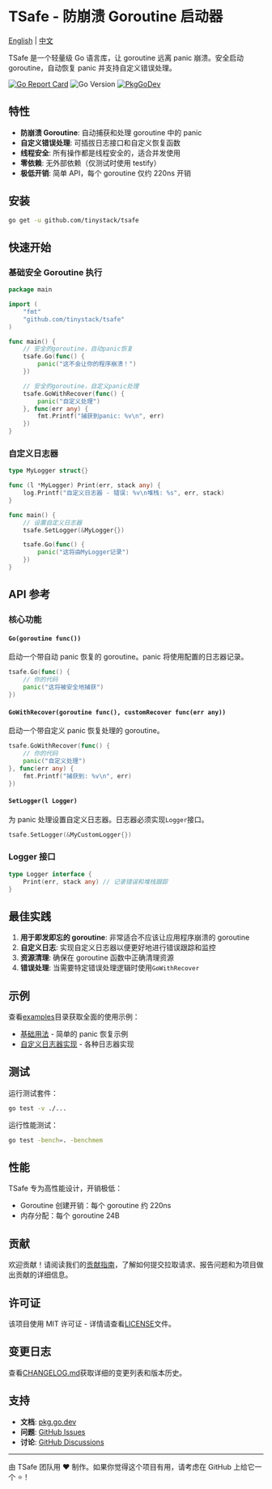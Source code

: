 # TSafe - 防崩溃 Goroutine 启动器

[English](README.md) | [中文](README_CN.md)

TSafe 是一个轻量级 Go 语言库，让 goroutine 远离 panic 崩溃。安全启动 goroutine，自动恢复 panic 并支持自定义错误处理。

[![Go Report Card](https://goreportcard.com/badge/github.com/tinystack/tsafe)](https://goreportcard.com/report/github.com/tinystack/tsafe)
![Go Version](https://img.shields.io/badge/go%20version-%3E=1.18-61CFDD.svg?style=flat-square)
[![PkgGoDev](https://pkg.go.dev/badge/mod/github.com/tinystack/tsafe)](https://pkg.go.dev/mod/github.com/tinystack/tsafe)

## 特性

- **防崩溃 Goroutine**: 自动捕获和处理 goroutine 中的 panic
- **自定义错误处理**: 可插拔日志接口和自定义恢复函数
- **线程安全**: 所有操作都是线程安全的，适合并发使用
- **零依赖**: 无外部依赖（仅测试时使用 testify）
- **极低开销**: 简单 API，每个 goroutine 仅约 220ns 开销

## 安装

```bash
go get -u github.com/tinystack/tsafe
```

## 快速开始

### 基础安全 Goroutine 执行

```go
package main

import (
    "fmt"
    "github.com/tinystack/tsafe"
)

func main() {
    // 安全的goroutine，自动panic恢复
    tsafe.Go(func() {
        panic("这不会让你的程序崩溃！")
    })

    // 安全的goroutine，自定义panic处理
    tsafe.GoWithRecover(func() {
        panic("自定义处理")
    }, func(err any) {
        fmt.Printf("捕获到panic: %v\n", err)
    })
}
```

### 自定义日志器

```go
type MyLogger struct{}

func (l *MyLogger) Print(err, stack any) {
    log.Printf("自定义日志器 - 错误: %v\n堆栈: %s", err, stack)
}

func main() {
    // 设置自定义日志器
    tsafe.SetLogger(&MyLogger{})

    tsafe.Go(func() {
        panic("这将由MyLogger记录")
    })
}
```

## API 参考

### 核心功能

#### `Go(goroutine func())`

启动一个带自动 panic 恢复的 goroutine。panic 将使用配置的日志器记录。

```go
tsafe.Go(func() {
    // 你的代码
    panic("这将被安全地捕获")
})
```

#### `GoWithRecover(goroutine func(), customRecover func(err any))`

启动一个带自定义 panic 恢复处理的 goroutine。

```go
tsafe.GoWithRecover(func() {
    // 你的代码
    panic("自定义处理")
}, func(err any) {
    fmt.Printf("捕获到: %v\n", err)
})
```

#### `SetLogger(l Logger)`

为 panic 处理设置自定义日志器。日志器必须实现`Logger`接口。

```go
tsafe.SetLogger(&MyCustomLogger{})
```

### Logger 接口

```go
type Logger interface {
    Print(err, stack any) // 记录错误和堆栈跟踪
}
```

## 最佳实践

1. **用于即发即忘的 goroutine**: 非常适合不应该让应用程序崩溃的 goroutine
2. **自定义日志**: 实现自定义日志器以便更好地进行错误跟踪和监控
3. **资源清理**: 确保在 goroutine 函数中正确清理资源
4. **错误处理**: 当需要特定错误处理逻辑时使用`GoWithRecover`

## 示例

查看[examples](examples/)目录获取全面的使用示例：

- [基础用法](examples/basic/main.go) - 简单的 panic 恢复示例
- [自定义日志器实现](examples/logger/main.go) - 各种日志器实现

## 测试

运行测试套件：

```bash
go test -v ./...
```

运行性能测试：

```bash
go test -bench=. -benchmem
```

## 性能

TSafe 专为高性能设计，开销极低：

- Goroutine 创建开销：每个 goroutine 约 220ns
- 内存分配：每个 goroutine 24B

## 贡献

欢迎贡献！请阅读我们的[贡献指南](CONTRIBUTING.md)，了解如何提交拉取请求、报告问题和为项目做出贡献的详细信息。

## 许可证

该项目使用 MIT 许可证 - 详情请查看[LICENSE](LICENSE)文件。

## 变更日志

查看[CHANGELOG.md](CHANGELOG.md)获取详细的变更列表和版本历史。

## 支持

- **文档**: [pkg.go.dev](https://pkg.go.dev/github.com/tinystack/tsafe)
- **问题**: [GitHub Issues](https://github.com/tinystack/tsafe/issues)
- **讨论**: [GitHub Discussions](https://github.com/tinystack/tsafe/discussions)

---

由 TSafe 团队用 ❤️ 制作。如果你觉得这个项目有用，请考虑在 GitHub 上给它一个 ⭐！
